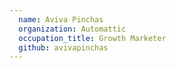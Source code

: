 ```yaml
---
  name: Aviva Pinchas
  organization: Automattic
  occupation_title: Growth Marketer
  github: avivapinchas
---
```

